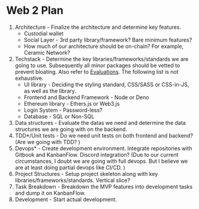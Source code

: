 # Web 2 Plan

1. Architecture - Finalize the architecture and determine key features.
   * Custodial wallet
   * Social Layer - 3rd party library/framework? Bare minimum features?
   * How much of our architecture should be on-chain? For example, Ceramic Network?
2. Techstack - Determine the key libraries/frameworks/standards we are going to use. Subsequently all minor packages should be vetted to prevent bloating. Also refer to [Evaluations](https://app.gitbook.com/s/WRDeUrObaA13VsSQHEBO/evaluations "mention").  The following list is not exhaustive.
   * UI library - Deciding the styling standard, CSS/SASS or CSS-in-JS, as well as the library.&#x20;
   * Frontend and Backend Framework - Node or Deno&#x20;
   * Ethereum library - Ethers.js or Web3.js
   * Login System - Password-less?
   * Database - SQL or Non-SQL
3. Data structures - Evaluate the datas we need and determine the data structures we are going with on the backend.
4. TDD\*/Unit tests - Do we need unit tests on both frontend and backend? (Are we going with TDD? )
5. Devops\* - Create development environment. Integrate repositories with Gitbook and KanbanFlow. Discord integration? (Due to our current circumstances, I doubt we are going with full devops. But I believe we are at least doing partial devops like CI/CD. )
6. Project Structures - Setup project skeleton along with key libraries/frameworks/standards. Vertical slice?
7. Task Breakdown - Breakdown the MVP features into development tasks and dump it on KanbanFlow.
8. Development - Start actual development.
